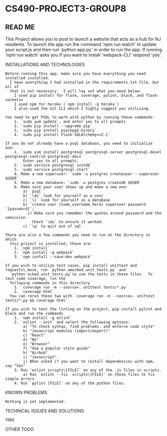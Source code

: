# CS490-PROJECT3-GROUP8

## READ ME

  This Project allows you to post to launch a website that acts as a hub for NJ
    residents.
  To launch the app run the command 'npm run watch' to update your script.js and
    then run 'python app.py' in order to run the app.
    If running 'npm run watch' asks you if you want to install 'webpack-CLI'
      respond 'yes'.
  
  
  INSTALLATIONS AND TECHNOLOGIES
  
    Before running this app, make sure you have everything you need installed installed.  
      I have everything I had installed in the requirements.txt file, but all of 
      that is not necessary.  I will lay out what you need below:
        I used pip install for flask, coverage, pylint, black, and flask-socketio
        I used npm for heroku (`npm install -g heroku`)
        I also used the Git CLI which I highly suggest you utilizing.
        
    You need to get PSQL to work with python by running these commands:
        1. `sudo yum update`, and enter yes to all prompts    
        2. `sudo pip install --upgrade pip`  
        3. `sudo pip install psycopg2-binary`    
        4. `sudo pip install Flask-SQLAlchemy==2.1`
        
    If you do not already have a psql database, you need to initialize one:
        1. `sudo yum install postgresql postgresql-server postgresql-devel postgresql-contrib postgresql-docs`    
            Enter yes to all prompts.    
        2. `sudo service postgresql initdb`  
        3. `sudo service postgresql start`    
        4. Make a new superuser: `sudo -u postgres createuser --superuser $USER` 
        5. Make a new database: `sudo -u postgres createdb $USER`   
        6. Make sure your user shows up and make a new one:    
            a) `psql`    
            b) `\du` look for yourself as a user    
            c) `\l` look for yourself as a database 
            b) `create user [some_username_here] superuser password '[password]';` 
              i) Make sure you remember the quotes around password and the semicolon. 
                Check `\du` to ensure it worked.
            c) `\q` to quit out of sql
            
    There are also a few commands you need to run on the directory in which 
      this project is installed, those are:
        1. `npm install`
        2. `npm install -g webpack`
        3. `npm install --save-dev webpack`
    
    If you wish to utilize test cases, pip install unittest and requests\_mock, run `python umocked_unit_tests.py` and
      `python ocked_unit_tests.py`to use the tests in those files.  To test code coverage, run the
      following commands in this directory
        1. `coverage run -m --source=. unittest tests/*.py`
        2. `coverage html`
      You can rerun these two with `coverage run -m --source=. unittest tests/*.py && coverage html`
    
    If you wish to test the linting on the project, pip install pylint and black and run the commands
        1. `npm install -g eslint`
        2. `eslint --init` and select the following options:
            a) "To check syntax, find problems, and enforce code style"
            b) "Javascript modules (import/export)"
            c) "React"
            d) "No"
            e) "Browser"
            f) "Use a popular style guide"
            h) "Airbnb"
            i) "Javascript"
            j) When asked if you want to install dependencies with npm, say "Yes"
        3. Run `eslint scripts\[FILE]` on any of the .js files in scripts.
            a) Run `eslint --fix  scripts\[FILE]` on those files to fix simple errors.
        4. Run `pylint [FILE]` on any of the python files.
        
        
  
  KNOWN PROBLEMS
  
    Nothing is yet implemented.
    
  
  TECHNICAL ISSUES AND SOLUTIONS
  
    TODO
    
  OTHER
    TODO

